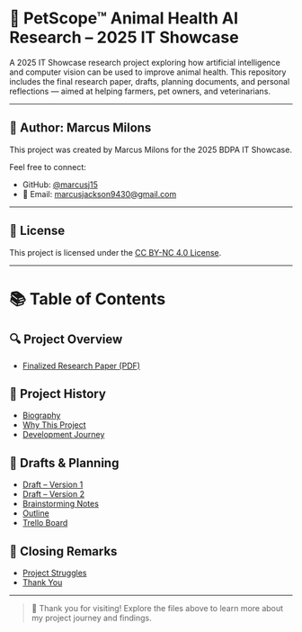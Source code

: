 # 🐾 PetScope™ Animal Health AI Research – 2025 IT Showcase

A 2025 IT Showcase research project exploring how artificial intelligence and computer vision can be used to improve animal health. This repository includes the final research paper, drafts, planning documents, and personal reflections — aimed at helping farmers, pet owners, and veterinarians.

---

## 👤 Author: Marcus Milons
This project was created by Marcus Milons for the 2025 BDPA IT Showcase.

Feel free to connect:
- GitHub: [@marcusj15](https://github.com/marcusj15)
- 📧 Email: marcusjackson9430@gmail.com

---

## 📜 License
This project is licensed under the [CC BY-NC 4.0 License](https://creativecommons.org/licenses/by-nc/4.0/).

---

# 📚 Table of Contents

## 🔍 Project Overview
- [Finalized Research Paper (PDF)](./project_papers/finalized_paper.pdf)

## 🧾 Project History
- [Biography](./project_history/biography.md)
- [Why This Project](./project_history/why_this_project.md)
- [Development Journey](./project_history/project_development_journey.md)

## 📄 Drafts & Planning
- [Draft – Version 1](./project_papers/drafted_papers/paper_v1_initial_draft.md)
- [Draft – Version 2](./project_papers/drafted_papers/paper_v2_revised_draft.md)
- [Brainstorming Notes](./project_documents/petscope_brainstorming.md)
- [Outline](./project_documents/petscope_outline.md)
- [Trello Board](./project_documents/petscope_trelloboard.md)

## 🎤 Closing Remarks
- [Project Struggles](./closing_remarks/project_struggles.md)
- [Thank You](./closing_remarks/thank_you.md)

---

> 🐾 Thank you for visiting! Explore the files above to learn more about my project journey and findings.
